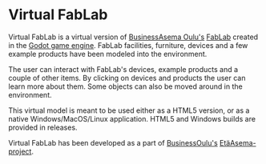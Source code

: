 # Virtual FabLab

Virtual FabLab is a virtual version of [BusinessAsema Oulu's](https://businessasema.com/en/) [FabLab](https://businessasema.com/en/fablab/) created in the [Godot game engine](https://godotengine.org/). FabLab facilities, furniture, devices and a few example products have been modeled into the environment.

The user can interact with FabLab's devices, example products and a couple of other items. By clicking on devices and products the user can learn more about them. Some objects can also be moved around in the environment.

This virtual model is meant to be used either as a HTML5 version, or as a native Windows/MacOS/Linux application. HTML5 and Windows builds are provided in releases.

Virtual FabLab has been developed as a part of [BusinessOulu's](https://www.businessoulu.com/en/) [EtäAsema-project](https://www.businessoulu.com/fi/businessoulu/ohjelmat-ja-hankkeet/etaasema-hanke.html).
